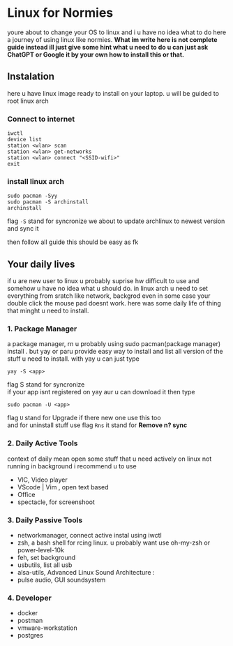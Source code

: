 # Linux for Normies

youre about to change your OS to linux and i u have no idea what to do here a journey of using linux like normies. **What im write here is not complete guide instead ill just give some hint what u need to do u can just ask ChatGPT or Google it by your own how to install this or that.**

## Instalation
here u have linux image ready to install on your laptop. u will be guided to root linux arch

### Connect to internet
```
iwctl
device list
station <wlan> scan
station <wlan> get-networks
station <wlan> connect "<SSID-wifi>"
exit
```
### install linux arch

```
sudo pacman -Syy
sudo pacman -S archinstall
archinstall
```
flag `-S` stand for syncronize we about to update archlinux to newest version and sync it

then follow all guide this should be easy as fk

## Your daily lives
if u are new user to linux u probably suprise hw difficult to use and somehow u have no idea what u should do. in linux arch u need to set everything from sratch like network, backgrod even in some case your double click the mouse pad doesnt work. here was some daily life of thing that minght u need to install.  

### 1. Package Manager
a package manager, rn u probably using sudo pacman(package manager) install <app>. but yay or paru provide easy way to install and list all version of the stuff u need to install. with yay u can just type 
```
yay -S <app>
```
flag S stand for syncronize  
if your app isnt registered on yay aur u can download it then type 
```
sudo pacman -U <app>
```
flag `U` stand for Upgrade if there new one use this too  
and for uninstall stuff use flag `Rns` it stand for **Remove n? sync**

### 2. Daily Active Tools
context of daily mean open some stuff that u need actively on linux not running in background i recommend u to use 
- VlC, Video player
- VScode | Vim , open text based
- Office
- spectacle, for screenshoot

### 3. Daily Passive Tools 
- networkmanager, connect active instal using iwctl
- zsh, a bash shell for rcing linux. u probably want use oh-my-zsh or power-level-10k
- feh, set background
- usbutils, list all usb
- alsa-utils,  Advanced Linux Sound Architecture :  
- pulse audio, GUI soundsystem

### 4. Developer
- docker
- postman
- vmware-workstation
- postgres


